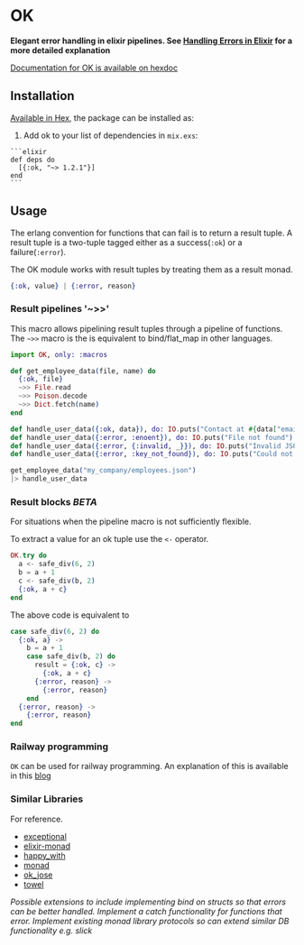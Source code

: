# OK

**Elegant error handling in elixir pipelines. See [Handling Errors in Elixir](http://insights.workshop14.io/2015/10/18/handling-errors-in-elixir-no-one-say-monad.html) for a more detailed explanation**

[Documentation for OK is available on hexdoc](https://hexdocs.pm/ok)

## Installation

[Available in Hex](https://hex.pm/packages/ok), the package can be installed as:

  1. Add ok to your list of dependencies in `mix.exs`:

    ```elixir
    def deps do
      [{:ok, "~> 1.2.1"}]
    end
    ```

## Usage

The erlang convention for functions that can fail is to return a result tuple.
A result tuple is a two-tuple tagged either as a success(`:ok`) or a failure(`:error`).

The OK module works with result tuples by treating them as a result monad.

```elixir
{:ok, value} | {:error, reason}
```

### Result pipelines '~>>'

This macro allows pipelining result tuples through a pipeline of functions.
The `~>>` macro is the is equivalent to bind/flat_map in other languages.

```elixir
import OK, only: :macros

def get_employee_data(file, name) do
  {:ok, file}
  ~>> File.read
  ~>> Poison.decode
  ~>> Dict.fetch(name)
end

def handle_user_data({:ok, data}), do: IO.puts("Contact at #{data["email"]}")
def handle_user_data({:error, :enoent}), do: IO.puts("File not found")
def handle_user_data({:error, {:invalid, _}}), do: IO.puts("Invalid JSON")
def handle_user_data({:error, :key_not_found}), do: IO.puts("Could not find employee")

get_employee_data("my_company/employees.json")
|> handle_user_data
```

### Result blocks *BETA*

For situations when the pipeline macro is not sufficiently flexible.

To extract a value for an ok tuple use the `<-` operator.

```elixir
OK.try do
  a <- safe_div(6, 2)
  b = a + 1
  c <- safe_div(b, 2)
  {:ok, a + c}
end
```

The above code is equivalent to
```elixir
case safe_div(6, 2) do
  {:ok, a} ->
    b = a + 1
    case safe_div(b, 2) do
      result = {:ok, c} ->
        {:ok, a + c}
      {:error, reason} ->
        {:error, reason}
    end
  {:error, reason} ->
    {:error, reason}
end
```

### Railway programming

`OK` can be used for railway programming.
An explanation of this is available in this [blog](http://www.zohaib.me/railway-programming-pattern-in-elixir/)

### Similar Libraries

For reference.

- [exceptional](https://github.com/expede/exceptional)
- [elixir-monad](https://github.com/nickmeharry/elixir-monad)
- [happy_with](https://github.com/vic/happy_with)
- [monad](https://github.com/rmies/monad)
- [ok_jose](https://github.com/vic/ok_jose)
- [towel](https://github.com/knrz/towel)

*Possible extensions to include implementing bind on structs so that errors can be better handled.
Implement a catch functionality for functions that error.
Implement existing monad library protocols so can extend similar DB functionality e.g. slick*

